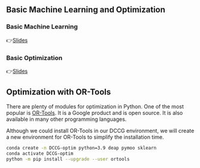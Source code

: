 ## Basic Machine Learning and Optimization

### Basic Machine Learning
👉[Slides](https://app.rccn.dev/slidev/DCCG-09)

### Basic Optimization
👉[Slides](https://app.rccn.dev/slidev/DCCG-09)

## Optimization with OR-Tools
There are plenty of modules for optimization in Python. One of the most popular is [OR-Tools](https://developers.google.com/optimization). It is a Google product and is open source. It is also available in many other programming languages.

Although we could install OR-Tools in our DCCG environment, we will create a new environment for OR-Tools to simplify the installation time. 

```bash
conda create -n DCCG-optim python=3.9 deap pymoo sklearn
conda activate DCCG-optim
python -m pip install --upgrade --user ortools
```